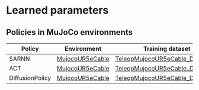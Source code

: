 # Learned parameters

## Policies in MuJoCo environments
| Policy | Environment | Training dataset | Date | Link |
| --- | --- | --- | --- | --- |
| SARNN | [MujocoUR5eCable](./environment_catalog.md#MujocoUR5eCable) | [TeleopMujocoUR5eCable_Dataset30](./dataset_list.md#Demonstrations-in-MuJoCo-environments) | 2025/04/01 | [Download](https://www.dropbox.com/scl/fo/cfvffx3ykwhjgc2bnj1l2/AArrZzB1PPtprPGKmfIPbgk?rlkey=h44xngvfa0t54f4wzowtnjgcx&dl=1) |
| ACT | [MujocoUR5eCable](./environment_catalog.md#MujocoUR5eCable) | [TeleopMujocoUR5eCable_Dataset30](./dataset_list.md#Demonstrations-in-MuJoCo-environments) | 2025/04/01 | [Download](https://www.dropbox.com/scl/fo/1aieo8hulmpvzy2mxvn7g/ACw5prsVuTOaNa_rKUfGsyM?rlkey=889zhvc6dy5wr80y1wqvbssae&dl=1) |
| DiffusionPolicy | [MujocoUR5eCable](./environment_catalog.md#MujocoUR5eCable) | [TeleopMujocoUR5eCable_Dataset30](./dataset_list.md#Demonstrations-in-MuJoCo-environments) | 2025/04/01 | [Download](https://www.dropbox.com/scl/fo/ccp7ik3zmtl2g9r9wbtid/AKZxcuOR3IM0jKXgzgKR7AE?rlkey=r72gouopy8kn3t4e6vpf0cjez&dl=1) |
